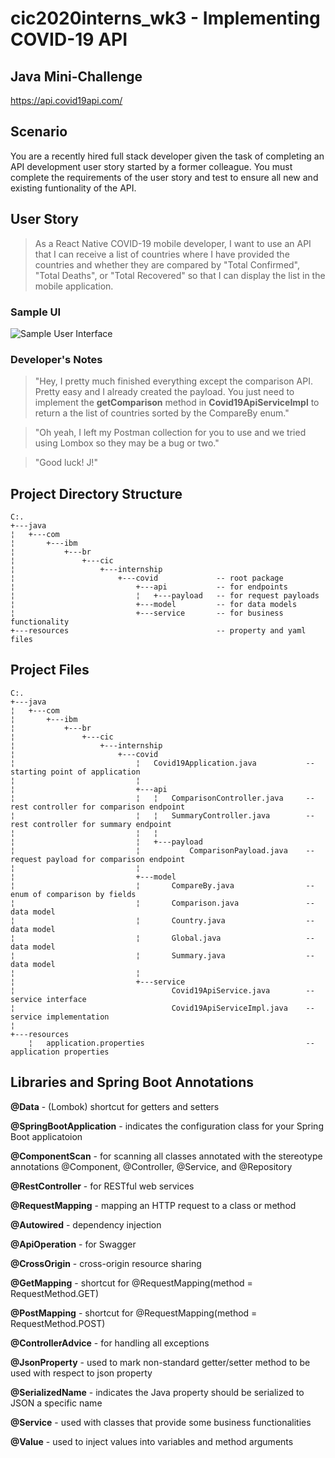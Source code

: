 # cic2020interns_wk3 - Implementing COVID-19 API
## Java Mini-Challenge
https://api.covid19api.com/

## Scenario
You are a recently hired full stack developer given the task of completing an API development user story started by a former colleague. You must complete the requirements of the user story and test to ensure all new and existing funtionality of the API.

## User Story 
 > As a React Native COVID-19 mobile developer, I want to use an API that I can receive a list of countries where I have provided the countries and whether they are compared by "Total Confirmed", "Total Deaths", or "Total Recovered" so that I can display the list in the mobile application.

### Sample UI
![Sample User Interface](https://media.github.ibm.com/user/203313/files/8ecc4a00-bb67-11ea-944a-17d4b83d1486)

### Developer's Notes
> "Hey, I pretty much finished everything except the comparison API. Pretty easy and I already created the payload. You just need to implement the **getComparison** method in **Covid19ApiServiceImpl** to return a the list of countries sorted by the CompareBy enum."

> "Oh yeah, I left my Postman collection for you to use and we tried using Lombox so they may be a bug or two."

> "Good luck! J!"

## Project Directory Structure 
```
C:.
+---java
¦   +---com
¦       +---ibm
¦           +---br
¦               +---cic
¦                   +---internship
¦                       +---covid             -- root package
¦                           +---api           -- for endpoints  
¦                           ¦   +---payload   -- for request payloads
¦                           +---model         -- for data models
¦                           +---service       -- for business functionality
+---resources                                 -- property and yaml files
```

## Project Files
```
C:.
+---java
¦   +---com
¦       +---ibm
¦           +---br
¦               +---cic
¦                   +---internship
¦                       +---covid
¦                           ¦   Covid19Application.java           -- starting point of application
¦                           ¦
¦                           +---api
¦                           ¦   ¦   ComparisonController.java     -- rest controller for comparison endpoint
¦                           ¦   ¦   SummaryController.java        -- rest controller for summary endpoint
¦                           ¦   ¦
¦                           ¦   +---payload
¦                           ¦           ComparisonPayload.java    -- request payload for comparison endpoint
¦                           ¦
¦                           +---model
¦                           ¦       CompareBy.java                -- enum of comparison by fields
¦                           ¦       Comparison.java               -- data model
¦                           ¦       Country.java                  -- data model
¦                           ¦       Global.java                   -- data model
¦                           ¦       Summary.java                  -- data model
¦                           ¦
¦                           +---service
¦                                   Covid19ApiService.java        -- service interface
¦                                   Covid19ApiServiceImpl.java    -- service implementation
¦
+---resources
    ¦   application.properties                                    -- application properties
```

## Libraries and Spring Boot Annotations
**@Data** - (Lombok) shortcut for getters and setters

**@SpringBootApplication** - indicates the configuration class for your Spring Boot applicatoion 

**@ComponentScan** - for scanning all classes annotated with the stereotype annotations @Component, @Controller, @Service, and @Repository

**@RestController** - for RESTful web services

**@RequestMapping** - mapping an HTTP request to a class or method

**@Autowired** - dependency injection

**@ApiOperation** - for Swagger

**@CrossOrigin** - cross-origin resource sharing

**@GetMapping** - shortcut for @RequestMapping(method = RequestMethod.GET)

**@PostMapping** - shortcut for @RequestMapping(method = RequestMethod.POST)

**@ControllerAdvice** -  for handling all exceptions

**@JsonProperty** - used to mark non-standard getter/setter method to be used with respect to json property

**@SerializedName** - indicates the Java property should be serialized to JSON a specific name

**@Service** - used with classes that provide some business functionalities

**@Value** - used to inject values into variables and method arguments
